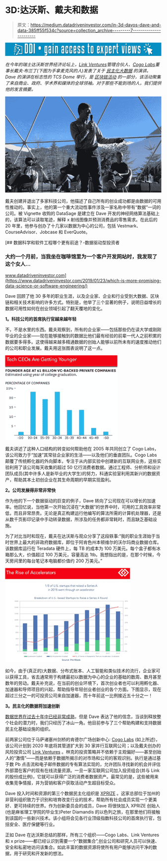 # 3D:达沃斯、戴夫和数据

> 原文：<https://medium.datadriveninvestor.com/in-3d-davos-dave-and-data-385ff55f534c?source=collection_archive---------7----------------------->

[![](img/dcf209efe6d1477bbec31920767ca30b.png)](http://www.track.datadriveninvestor.com/1B9E)

*在今年的瑞士达沃斯世界经济论坛上，*[*Link Ventures*](https://www.linkventures.com/)*管理合伙人、*[*Cogo Labs*](https://www.cogolabs.com/)*董事长戴夫·布兰丁(下图为手拿麦克风的人)发表了关于* [*民主化大数据*](https://medium.com/datadriveninvestor/world-economic-forum-blockchain-in-action-with-link-ventures-and-cogo-labs-5d03be558dd6) *的演讲。Dave 的演讲在标志性的 TCS Dome 举行，是* [*区块链活动*](https://connection.mit.edu/news/funny-thing-happened-way-world-economic-forum) *的一部分，该活动聚集了来自商业、政府、学术界和媒体的全球领袖。对于那些不能到场的人，我们提供他的发言摘要。*

![](img/5af6bc88c35ae9a63923ef8f05f52565.png)

戴夫创建并退出了多家科技公司，他描述了自己所有的创业成功都是由数据的可用性推动的。事实上，他的第一个重大流动性事件涉及一家名称中带有“数据”一词的公司。被 Vignette 收购的 DataSage 是建立在 Dave 开发的神经网络算法基础上的，该算法可以读取笔迹，解释 x 射线图像并预测消费品的零售需求。在此后的 20 年里，他参与创办了十几家以数据为中心的公司，包括 Vestmark、CourseAdvisor、Jobcase 和 EverQuote。

[](https://www.datadriveninvestor.com/2019/01/23/which-is-more-promising-data-science-or-software-engineering/) [## 数据科学和软件工程哪个更有前途？-数据驱动型投资者

### 大约一个月前，当我坐在咖啡馆里为一个客户开发网站时，我发现了这个女人…

www.datadriveninvestor.com](https://www.datadriveninvestor.com/2019/01/23/which-is-more-promising-data-science-or-software-engineering/) 

Dave 回顾了他 30 多年的职业生涯，以及企业家、企业和行业受到大数据、区块链和相关技术影响的许多方式。特别是，他举了三个显著的例子，说明日益增长的数据可用性如何在创业领域引起了翻天覆地的变化。

**1。科技公司的首席执行官越来越年轻**

不，不是水里的东西。戴夫观察到，所有的企业家——包括那些仍在读大学或刚刚毕业的企业家——现在能够接触到的数据比他们最有经验的前辈一代人之前积累的数据要多得多。这使得越来越多精通数据的创始人能够以前所未有的速度推动他们的公司和职业发展。戴夫用这张图表说明了这一点。

![](img/67e1aac0aa0143e39c61213d017bd3b2.png)

戴夫讲述了这种人口结构的转变如何帮助他在 2005 年共同创立了 Cogo Labs，该公司致力于“加速”其常驻企业家的生活——以及他们的垂直团队。Cogo Labs 颠覆了传统孵化器的外向脚本，专注于从内部实验中创建新的互联网业务，这些实验利用了该公司每天收集的超过 50 亿行消费者数据。通过工程师、分析师和设计团队成员(其中许多人是新毕业的大学生)的努力，科通实验室利用其新兴的数据资产，帮助其本土初创企业在其生命周期的早期实现盈利。

**2。公司发展得非常非常快**

作为他的下一个数据驱动的巨变的例子，Dave 转向了公司现在可以增长的加速率。他回忆说，当他第一次开始沉浸在“大数据”的世界中时，可用的工具效率非常低，而且非常昂贵。无论是真正构建运行他编写的算法所需的计算机处理器，还是从数千页影印记录中手动转录数据，所涉及的任务都非常耗时，而且缺乏基础设施。

为了对比当时和现在，戴夫在达沃斯与观众分享了这段轶事:“我的职业生涯始于当时世界上最大的非政府数据库，即位于阿肯色州本顿维尔的沃尔玛商业数据仓库。该数据库运行在 Teradata 硬件上，每 TB 的成本为 100 万美元。每个盒子都有冰箱那么大，价值超过 100 万美元，容量高达 1tb。我想指出的是，在那个时候，今天房间里的每台笔记本电脑都价值约 200 万美元。”

![](img/b2fcd6312e40861dce334bcd07469799.png)

如今，由于(真正的)大数据、分布式账本、人工智能和类似技术的流行，企业家可以获得工具，省去通常用于构建最初以数据为中心的企业的基础的数周、数月甚至数年的劳动。戴夫补充说，在当前的创业环境下，首次创业者也可以利用孵化器、加速器和导师项目的兴起，帮助指导年轻创业者创业的各个方面。下图显示，现在超过三分之一的可投资公司来自加速器，而十年前这一比例接近五十分之一！

**3。民主化的数据将加速创新**

[数据世界在过去十年中已经非常成熟](https://www.forbes.com/sites/louiscolumbus/2018/05/23/10-charts-that-will-change-your-perspective-of-big-datas-growth/#2422b2cb2926)，但是 Dave 表达了他的信念，当谈到释放整个社会的潜力时，我们只经历了冰山一角。他目前参与了三个帮助构建和支持数据民主化基础设施的组织。

前两家公司位于马萨诸塞州剑桥的肯德尔广场创新中心: [Cogo Labs](https://www.cogolabs.com/) (如上所述)，该公司计划到 2020 年底将其管道扩大到 30 家并行互联网公司；以及戴夫创办的风险投资公司 [Link Ventures](https://www.linkventures.com/) 。林克的投资策略并不依赖于主观偏好——甚至创始人的“激情”——而是依赖于数据所揭示的对市场和公司的客观识别。执行是通过基于数 Pb 点击流和电子邮件数据的专有算法实现的，允许团队寻找新的机会并评估外部潜在客户的现有在线流量资源。一旦一家互联网公司加入投资组合(并与 Link 的股份成比例)，它就可以获得广泛的消费者数据资产。最常见的是，这些被用来收集竞争情报，并为营销和客户获取活动产生超目标受众。

Dave 投入时间和资源的第三个数据民主化组织是 [XPRIZE](https://www.xprize.org/) 。这家总部位于加州的非营利组织致力于识别和培育改变行业的技术，帮助所有社会成员实现一个更美好、更可持续的世界。作为创新委员会的成员，Dave 将很快加入 XPRIZE 创始人(也是麻省理工学院的毕业生)Peter Diamandis 的以色列之旅，在那里他们将接触到该国的一些新兴技术。该小组将会见各行业顶级指数科技公司的首席执行官，包括安全、医疗保健等行业。

正如 Dave 在达沃斯总结的那样，所有三个组织——Cogo Labs、Link Ventures 和 x prize——都已经认识到需要一个“数据集合”,创业公司和研究人员可以快速、安全和私密地访问该集合。如此丰富的数据资源将使所有用户能够访问干净的数据，用于研究和开发新的想法。
